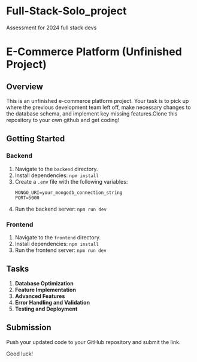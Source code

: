 # Full-Stack-Solo_project
 Assessment for 2024 full stack devs


 # E-Commerce Platform (Unfinished Project)

## Overview

This is an unfinished e-commerce platform project. Your task is to pick up where the previous development team left off, make necessary changes to the database schema, and implement key missing features.Clone this repository to your own github and get coding!

## Getting Started

### Backend

1. Navigate to the `backend` directory.
2. Install dependencies: `npm install`
3. Create a `.env` file with the following variables:
    ```
    MONGO_URI=your_mongodb_connection_string
    PORT=5000
    ```
4. Run the backend server: `npm run dev`

### Frontend

1. Navigate to the `frontend` directory.
2. Install dependencies: `npm install`
3. Run the frontend server: `npm run dev`

## Tasks

1. **Database Optimization**
2. **Feature Implementation**
3. **Advanced Features**
4. **Error Handling and Validation**
5. **Testing and Deployment**

## Submission

Push your updated code to your GitHub repository and submit the link.

Good luck!

